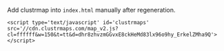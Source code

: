 Add clustrmap into `index.html` manually after regeneration.
```
<script type='text/javascript' id='clustrmaps' src='//cdn.clustrmaps.com/map_v2.js?cl=ffffff&w=150&t=tt&d=dhr8zhvzmGGvxE8ckHeMd83lx96o9hy_ErkelZMha9Q'></script>
```
